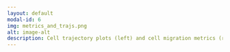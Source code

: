 ```yaml
---
layout: default
modal-id: 6
img: metrics_and_trajs.png
alt: image-alt
description: Cell trajectory plots (left) and cell migration metrics (right) generated by Epic in an airway epithelial cell wound Repair image series.
---
```

